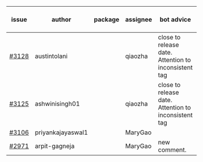 | issue | author | package | assignee | bot advice | created date of issue | target release date | date from target |
| ------ | ------ | ------ | ------ | ------ | ------ | ------ | :-----: |
| [#3128](https://github.com/Azure/sdk-release-request/issues/3128) | austintolani |  | qiaozha | close to release date.  Attention to inconsistent tag | 08-30 | 09-01 | 0 |
| [#3125](https://github.com/Azure/sdk-release-request/issues/3125) | ashwinisingh01 |  | qiaozha | close to release date.  Attention to inconsistent tag | 08-29 | 09-02 | 0 |
| [#3106](https://github.com/Azure/sdk-release-request/issues/3106) | priyankajayaswal1 |  | MaryGao |  | 08-22 | 09-05 |  |
| [#2971](https://github.com/Azure/sdk-release-request/issues/2971) | arpit-gagneja |  | MaryGao | new comment. | 07-04 | 09-30 |  |
